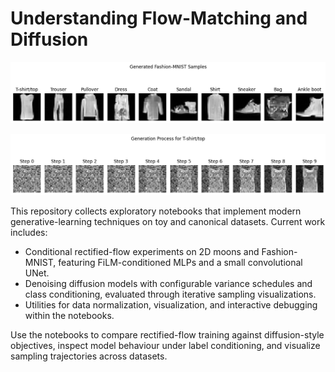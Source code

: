 # Understanding Flow-Matching and Diffusion

![@image.png](images/image.png)

![@image.png](images/generation.png)

This repository collects exploratory notebooks that implement modern generative-learning techniques on toy and canonical datasets. Current work includes:

- Conditional rectified-flow experiments on 2D moons and Fashion-MNIST, featuring FiLM-conditioned MLPs and a small convolutional UNet.
- Denoising diffusion models with configurable variance schedules and class conditioning, evaluated through iterative sampling visualizations.
- Utilities for data normalization, visualization, and interactive debugging within the notebooks.

Use the notebooks to compare rectified-flow training against diffusion-style objectives, inspect model behaviour under label conditioning, and visualize sampling trajectories across datasets.
